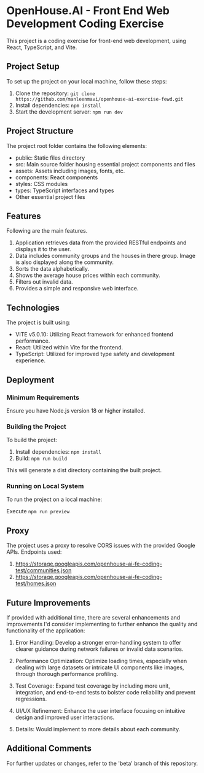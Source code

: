 # OpenHouse.AI - Front End Web Development Coding Exercise
This project is a coding exercise for front-end web development, using React, TypeScript, and Vite.

## Project Setup
To set up the project on your local machine, follow these steps:

1. Clone the repository: `git clone https://github.com/manleenmavi/openhouse-ai-exercise-fewd.git`
2. Install dependencies: `npm install`
3. Start the development server: `npm run dev`

## Project Structure
The project root folder contains the following elements:

- public: Static files directory
- src: Main source folder housing essential project components and files
- assets: Assets including images, fonts, etc.
- components: React components
- styles: CSS modules
- types: TypeScript interfaces and types
- Other essential project files

## Features
Following are the main features.

1. Application retrieves data from the provided RESTful endpoints and displays it to the user.
2. Data includes community groups and the houses in there group. Image is also displayed along the community.
3. Sorts the data alphabetically.
4. Shows the average house prices within each community.
5. Filters out invalid data.
6. Provides a simple and responsive web interface.

## Technologies
The project is built using:

- VITE v5.0.10: Utilizing React framework for enhanced frontend performance.
- React: Utilized within Vite for the frontend.
- TypeScript: Utilized for improved type safety and development experience.

## Deployment

### Minimum Requirements

Ensure you have Node.js version 18 or higher installed.

### Building the Project
To build the project:

1. Install dependencies: `npm install`
2. Build: `npm run build`

This will generate a dist directory containing the built project.

### Running on Local System

To run the project on a local machine:

Execute `npm run preview`

## Proxy
The project uses a proxy to resolve CORS issues with the provided Google APIs.
Endpoints used:

1. https://storage.googleapis.com/openhouse-ai-fe-coding-test/communities.json
2. https://storage.googleapis.com/openhouse-ai-fe-coding-test/homes.json 


## Future Improvements

If provided with additional time, there are several enhancements and improvements I'd consider implementing to further enhance the quality and functionality of the application:

1. Error Handling: Develop a stronger error-handling system to offer clearer guidance during network failures or invalid data scenarios.

2. Performance Optimization: Optimize loading times, especially when dealing with large datasets or intricate UI components like images, through thorough performance profiling.

3. Test Coverage: Expand test coverage by including more unit, integration, and end-to-end tests to bolster code reliability and prevent regressions.

4. UI/UX Refinement: Enhance the user interface focusing on intuitive design and improved user interactions.

5. Details: Would implement to more details about each community.


## Additional Comments
For further updates or changes, refer to the 'beta' branch of this repository.

